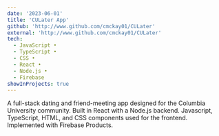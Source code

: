 ```yaml
---
date: '2023-06-01'
title: 'CULater App'
github: 'http://www.github.com/cmckay01/CULater'
external: 'http://www.github.com/cmckay01/CULater'
tech:
  - JavaScript •
  - TypeScript •
  - CSS •
  - React •
  - Node.js •
  - Firebase
showInProjects: true
---
```


A full-stack dating and friend-meeting app designed for the Columbia University community. Built in React with a Node.js backend. Javascript, TypeScript, HTML, and CSS components used for the frontend. Implemented with Firebase Products.
